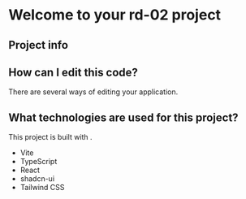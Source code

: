 # Welcome to your rd-02 project

## Project info



## How can I edit this code?

There are several ways of editing your application.

## What technologies are used for this project?

This project is built with .

- Vite
- TypeScript
- React
- shadcn-ui
- Tailwind CSS
